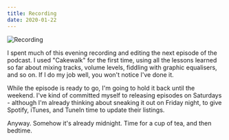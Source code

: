 ```yaml
---
title: Recording
date: 2020-01-22
---
```


![Recording](https://source.unsplash.com/Pll7AP6NFpY/1600x900)

I spent much of this evening recording and editing the next episode of the podcast. I used "Cakewalk" for the first time, using all the lessons learned so far about mixing tracks, volume levels, fiddling with graphic equalisers, and so on. If I do my job well, you won't notice I've done it.

While the episode is ready to go, I'm going to hold it back until the weekend. I've kind of committed myself to releasing episodes on Saturdays - although I'm already thinking about sneaking it out on Friday night, to give Spotify, iTunes, and TuneIn time to update their listings.

Anyway. Somehow it's already midnight. Time for a cup of tea, and then bedtime.

